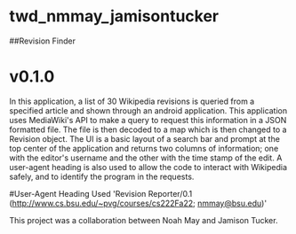 # twd_nmmay_jamisontucker

##Revision Finder
# v0.1.0
In this application, a list of 30 Wikipedia revisions is queried from a specified article and shown
through an android application. This application uses MediaWiki's API to make a query to request this
information in a JSON formatted file. The file is then decoded to a map which is then changed to a 
Revision object. The UI is a basic layout of a search bar and prompt at the top center of the
application and returns two columns of information; one with the editor's username and the other
with the time stamp of the edit. A user-agent heading is also used to allow the code to interact
with Wikipedia safely, and to identify the program in the requests.

#User-Agent Heading Used
'Revision Reporter/0.1 (http://www.cs.bsu.edu/~pvg/courses/cs222Fa22; nmmay@bsu.edu)'

This project was a collaboration between Noah May and Jamison Tucker.